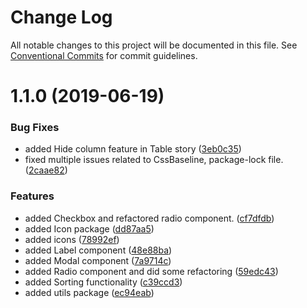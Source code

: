 # Change Log

All notable changes to this project will be documented in this file.
See [Conventional Commits](https://conventionalcommits.org) for commit guidelines.

# 1.1.0 (2019-06-19)


### Bug Fixes

* added Hide column feature in Table story ([3eb0c35](https://github.com/medlypharmacy/medly-components/commit/3eb0c35))
* fixed multiple issues related to CssBaseline, package-lock file. ([2caae82](https://github.com/medlypharmacy/medly-components/commit/2caae82))


### Features

* added Checkbox and refactored radio component. ([cf7dfdb](https://github.com/medlypharmacy/medly-components/commit/cf7dfdb))
* added Icon package ([dd87aa5](https://github.com/medlypharmacy/medly-components/commit/dd87aa5))
* added icons ([78992ef](https://github.com/medlypharmacy/medly-components/commit/78992ef))
* added Label component ([48e88ba](https://github.com/medlypharmacy/medly-components/commit/48e88ba))
* added Modal component ([7a9714c](https://github.com/medlypharmacy/medly-components/commit/7a9714c))
* added Radio component and did some refactoring ([59edc43](https://github.com/medlypharmacy/medly-components/commit/59edc43))
* added Sorting functionality ([c39ccd3](https://github.com/medlypharmacy/medly-components/commit/c39ccd3))
* added utils package ([ec94eab](https://github.com/medlypharmacy/medly-components/commit/ec94eab))
